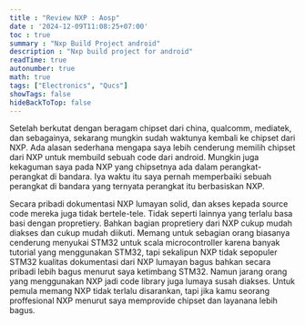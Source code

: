 ```yaml
---
title : "Review NXP : Aosp"
date : '2024-12-09T11:08:25+07:00'
toc : true
summary : "Nxp Build Project android"
description : "Nxp build project for android"
readTime: true
autonumber: true
math: true
tags: ["Electronics", "Qucs"]
showTags: false
hideBackToTop: false
---
```

Setelah berkutat dengan beragam chipset dari china, qualcomm, mediatek, dan sebagainya, sekarang mungkin sudah waktunya kembali ke chipset dari NXP. Ada alasan sederhana mengapa saya lebih cenderung memilih chipset dari NXP untuk membuild sebuah code dari android. Mungkin juga kekaguman saya pada NXP yang chipsetnya ada dalam perangkat-perangkat di bandara. Iya waktu itu saya pernah memperbaiki sebuah perangkat di bandara yang ternyata perangkat itu berbasiskan NXP. 

Secara pribadi dokumentasi NXP lumayan solid, dan akses kepada source code mereka juga tidak bertele-tele. Tidak seperti lainnya yang terlalu basa basi dengan propretiery. Bahkan bagian propretiery dari NXP cukup mudah diakses dan cukup mudah diikuti. Memang untuk sebagian orang biasanya cenderung menyukai STM32 untuk scala microcontroller karena banyak tutorial yang menggunakan STM32, tapi sekalipun NXP tidak sepopuler STM32 kualitas dokumentasi dari NXP lumayan bagus bahkan secara pribadi lebih bagus menurut saya ketimbang STM32. Namun jarang orang yang menggunakan NXP jadi code library juga lumaya susah diakses. Untuk pemula memang NXP tidak terlalu disarankan, tapi jika kamu seorang proffesional NXP menurut saya memprovide chipset dan layanana lebih bagus.
